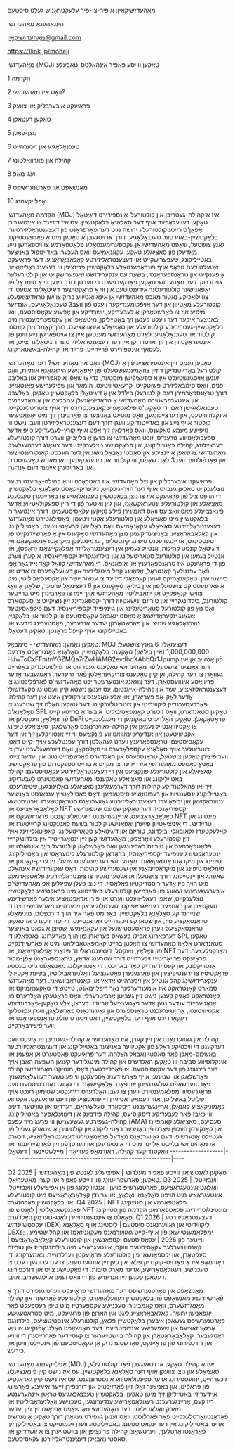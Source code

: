 מאָהעדזשיקאָין: א פּיר-צו-פּיר עלעקטראָניש געלט סיסטעם

הענאָהענאָ מאָהעדזשי

מאָהעדזשיקאָין@gmail.com

https://1link.jp/moheji

מאָהעדזשי (MOJ) טאָקען ווייסע פּאַפּיר אינהאַלטס-טאַבעלע

1 הקדמה

2 וואָס איז מאָהעדזשי?

3 פּראָיעקט איבערבליק און צוועק

4 טאָקען דעטאַלן

5 נוצן-פאַלן

6 טעכנאָלאָגיע און זיכערהייט

7 קהילה און פאַרוואַלטונג

8 וועג-מאַפּ

9 מאַנשאַפֿט און פּאַרטנערשיפּס

10 אָפּלייקענונג

הקדמה מאָהעדזשי (MOJ) איז אַ קהילה-געטריבן און קולטורעל-אינספּירירט דיגיטאַל טאָקען דעוועלאָפּעד אויף דער סאָלאַנאַ בלאָקטשיין. עס איז דיזיינד צו אינטעגרירן יאַפּאַן'ס רייכע קולטורעלע ירושה מיט דער פאָרפראָנט פון דעצענטראַליזירטער, בלאָקטשיין-באַזירטער טעכנאָלאָגיע. דורך ארויסגעבן אַ טאָקען מיט אַ פאַרפעסטיקטן גאַנץ צושטעל, שאַפט מאָהעדזשי אַן עקספּערימענטאַלע פּלאַטפאָרמע צו ויספאָרשן נייע מאָדעלן פון סאציאלע טאָקען עקאָנאָמיעס וואָס העכערן באַדייַטפול באַניצער באַטייליקונג, שעפֿערישקייט און דעצענטראַליזירטע קאָלאַבאָראַציע. דער פּראָיעקט שטעלט דעם טראָפּ אויף פונדאַמענטאַלע בלאָקטשיין פּרינציפּן ווי דעצענטראַליזאַציע, אָופּענקייט און טראַנספּעראַנסי, בשעת עס ענקערידזשט שעפֿערישקייט און קולטורעלער אויסדרוק. דער מאָהעדזשי טאָקען פֿאַרקערפּערט די ווערטן דורך דינען ווי אַ סימבאָל פֿון יאַפּאַנישער קולטורעלער אידענטיטעט און ווי אַ פּראַקטישער דיגיטאַלער אַסעט. די צווייפֿאַכיקע נאַטור מאַכט מאָהעדזשי אַן אינאָוואַטיווע בריק צווישן טראַדיציאָנעלע קולטורעלע מאָטיוון און דער אויפֿקומענדיקער וועלט פֿון וועב3 טעכנאָלאָגיעס. אונדזער מיסיע איז צו פֿאַרשטאַרקן אַ לעבעדיקע, יושרדיקע און אָפֿענע עקאָסיסטעם, וואו באַניצער איבער דער וועלט קענען זיך באַטייליקן, מיטשאַפֿן און עקספּערימענטירן מיט בלאָקטשיין-געטריבענע קולטורעלע און סאָציאַלע אינאָוואַציעס. דורך קאָמבינירן קונסט, קולטור און טעכנאָלאָגיע, לאַדט מאָהעדזשי מענטשן אײַן צו אויספֿאָרשן נײַע וועגן פֿון אינטעראַקטירן און זיך אויסדריקן אין דער דעצענטראַליזירטער דיגיטאַלער צײַט, און לעסאָף אינספּירירט פֿרײַהייט, פֿרײַד און קהילה-באַשטאַרקונג.

וואָס איז מאָהעדזשי? דער מאָהעדזשי (MOJ) טאָקען נעמט זײַן אינספּיראַציע פֿון אַ קולטורעל באַדײַטנדיקן דיזײַן צוזאַמענגעשטעלט פֿון יאַפּאַנישע היראַגאַנאַ אותיות, וואָס זענען אויסגעשטעלט אין אַ ספּעציפֿישן מוסטער, כּדי צו שאַפֿן אַ קאַפּריזיק און באַליבט פּנים, וואָס סימבאָליזירט פּשוטקייט, קרעאַטיוויטעט, הומאָר און שפּילערישע פֿאַנטאַזיע. דורך טראַנספֿאָרמירן דעם קולטורעלן בילדל אין אַ דיגיטאַלן בלאָקטשיין טאָקען, באַלעבט און אינטערפּרעטירט מאָהעדזשי אַ טראַדיציאָנעלן עמבלעם אין אַ מאָדערנעם טעכנאָלאָגישן ראַם. די טאָקען'ס פילאָסאָפֿיע קאָנצענטרירט זיך אויף צוטריטלעכקייט, אינקלוזיוויטעט, און דערציילונגען, וואָס מוטיגט באַניצער צו פֿאַרבינדן זיך מיט יאַפּאַנישער קולטור אויף נײַע און באַדײַטנדיקע וועגן דורך דעם דעצענטראַליזירטן וועב. נישט ווי טיפּישע מעמע טאָקענס, וואָס פֿאַרלאָזן זיך אָפֿט אויף קורץ-לעבעדיקע כייפּ אָדער ספּעקולאַטיווע טרענדס, זוכט מאָהעדזשי צו בויען אַ בלייַביקן ווערט דורך קולטורעלע דערציילונג, קהילה באַטייליקונג, און פּראַקטישע נוצלעכקייט. דער צוגאַנג דערמעגלעכט מאָהעדזשי צו שאַפֿן אַ יינציקע און סאַסטיינאַבאַל נישע אין דער העכסט קאָנקורענטישער און פֿאַרפֿולטער וועב3 לאַנדשאַפֿט, וווּ קולטור און כידעש קענען האַרמאָניש קאָעגזיסטירן און באַרײַכערן איינער דעם אַנדערן.

פּראָיעקט איבערבליק און ציל מאָהעדזשי איז באַטראַכט ווי אַ קהילה-אָריענטירטער נוצלעכקייט טאָקען געבויט אויף דער הויך-גיכקייט, נידעריק-קאָסט סאָלאַנאַ בלאָקטשיין. די הויפּט ציל פֿון פּראָיעקט איז צו נוצן בלאָקטשיין טעכנאָלאָגיע צו באַרײַכערן טעגלעכע סאָציאַלע און קולטורעלע ינטעראַקשאַנז, און גיין ווײַטער פֿון די ריין ספּעקולאַטיווע אָדער פֿינאַנציעלע מאָטיוואַציעס וואָס דאָמינירן פֿילע טאָקען עקאָסיסטעמען. דורך אינטעגרירן בלאָקטשיין מיט סאָציאַלע און קולטורעלע אַקטיוויטעטן, פֿאַסילאַטירט מאָהעדזשי דעצענטראַליזירטע סאָציאַלע עקאָנאָמיעס וואָס באַלוינען קרעאַטיוויטעט, באַטייליקונג, און קאָלאַבאָראַציע. באַניצער קענען נוצן מאָהעדזשי טאָקענס אין אַ פאַרשיידנקייט פון סעטטינגס, אַרייַנגערעכנט טיפּינג קינסטלער, ערמעגלעכן מיקראָטראַנסאַקשאַנז אין דיגיטאַל קונסט קהילות, אָנטייל נעמען אין דעצענטראַלייזד אַפּלאַקיישאַנז (דאַפּס), און אָנטייל נעמען אין קולטורעל סטאָריטעלינג און בילדונגקרייז יקספּיריאַנסיז. א קערן ווערט פון די פּראָיעקט איז טראַנספּאַרענץ און אָופּאַנאַס. די מאָהעדזשי קוואַל קאָד איז גאָר אָפן פֿאַר עפנטלעך קאָנטראָל, אַלאַוינג קהל מיטגלידער און דעוועלאָפּערס צו אָדיט און ביישטייערן. טאָקענאָמיקס זענען קערפאַלי דיזיינד צו ענשור יושר און אַקסעסאַביליטי, מיט אַ פאַרפעסטיקט צושטעל פון איין ביליאָן טאָקענס און 6 דעצימאַל ערטער, שלאָגן אַ וואָג צווישן קנאַפּקייַט און יוזאַביליטי. מאָהעדזשי אויך יימז צו פאַרבינדן מיט ברייטער קולטורעל, בילדונגקרייז און טוריזם ינישאַטיווז דורך יקספּאַנדינג זייַן נוציקייט צו סעקטאָרס וואָס נוץ פון קולטורעל סטאָריטעלינג און גיימיפייד יקספּיריאַנסיז. דעם פֿילפאַסעטעד צוגאַנג ינקעראַדזשאַז אַ סאַסטיינאַבאַל עקאָסיסטעם וווּ קולטור און בלאַקכיין טעכנאָלאָגיע שטיצן און פאַרשטאַרקן יעדער אנדערער, ​​​​פאָסטערינג כידעש און באַטייליקונג אויף קייפל פראָנטן. טאָקען דעטאַלן

טאָקען נאָמען: מאָהעדזשי - סימבאָל: MOJ
דעצימאַלן: 6
גאַנץ צושטעל: 1,000,000,000 (איין ביליאָן) טאָקענס
בלאָקטשיין: סאָלאַנאַ
קאָנטראַקט אַדרעס: HJwToCxFFmtnYGZMQa7rZwHAMG2evdbdXAbbQr1Jpump
פֿון אָנהייב אָן איז דער גאַנצער צושטעל פֿון מאָהעדזשי טאָקענס געפּרוּווט און פֿולשטענדיק באַפֿרײַט געוואָרן צו דער קהילה, אָן קיין טאָקענס צוריקגעהאַלטן פֿאַר גרינדער, ראַטגעבער אָדער פּריוואַטע אינוועסטאָרן. דער צוגאַנג אונטערשטרייכט מאָהעדזשי'ס פֿאַרפֿליכטונג צו דעצענטראַליזאַציע, יושר און קהילה-אייגנטום. עס זענען נישטאָ קיין וועסטינג סקעדזשולז אָדער לאָק-אַפּ פּעריאָדן, און אַלע טאָקענס צירקולירן איצט אין דער קהילה, פֿאַרבעסערנדיק ליקווידיטי און צוטריטלעכקייט. דער טאָקען האַלט זיך שטרענג צו סאָלאַנאַ'ס SPL טאָקען סטאַנדאַרט, וואָס זיכערט קאָמפּאַטיביליטי איבער אַ ברייטע קייט פֿון וואָלאַץ, וועקסלען און DeFi פּראָטאָקאָלן. טאָקען האָלדערס באַקומען די מעגלעכקייט צו אַקטיוו אָנטייל נעמען אין קהילה-גאַווערנאַנס פֿאָרשלאָגן, סאָציאַלע טיפּינג אַקטיוויטעטן און אַנדערע ינאָוואַטיווע פֿונקציעס ווי זיי אַנטוויקלען זיך אין דער עקאָסיסטעם. טראַנספּאַרענץ ווערט געהאַלטן דורך עפֿנטלעכע אויף-קייט דאַטן צוטריטלעך אויף סאָלאַנאַ עקספּלאָרערס ווי סאָלסקאַן, וואָס דערמעגלעכט יעדן צו וועריפֿיצירן טאָקען צושטעל, טראַנספֿערס און האָלדערס פֿאַרשפּרייטונגען אין יעדער צײַט. באַניץ קאַסעס מאָהעדזשי איז דיזיינד צו מקיים אַ ברייט ספּעקטרום פון פּראַקטישע, סאציאלע און קולטורעלע פונקציעס אין די דעצענטראַליזירטע עקאָסיסטעם:
קהילה באַטייליקונג און סאציאלע טאָקענס: מאָהעדזשי פאָסטערט לעבעדיקע, זיך-אויפהאלטנדיקע קהילות דורך דערמעגלעכן סאציאלע באַלוינונגען, שטימרעכט, באַטייליקונג ינסענטיווז און רעפּוטאַציע סיסטעמען. דאָס פאַסילאַטייץ ענכאַנסט באַניצער ינטעראַקשאַן און ימפּאַוערז דעצענטראַליזירטע גאַווערנאַנס סטראַקטשערז.
ארטיסטישע קאָלאַבאָראַציעס און NFT יקספּיריאַנסיז: דער טאָקען שטיצט שעפערישע קאָלאַבאָראַציעס, אַרייַנגערעכנט דיגיטאַלע קונסט פּראַדזשעקס און NFT מינטינג און טריידינג. די איניציאַטיוון פייַערן יאַפּאַנישע קולטור בשעת קאַנעקטינג קריייטערז און קאַלעקטערז גלאָובאַלי.
בילדונג, טוריזם און דיגיטאַלע סטאָריטעלינג: קאַפּיטאַלייזינג אויף זייַן קולטורעלע וואָרצלען, מאָהעדזשי קען זיין ינטאַגרייטיד אין בילדונגקרייז פּלאַטפאָרמעס און טוריזם באַדינונגען וואָס פאָרשלאָגן קולטורעל רייַך אינהאַלט און ינטעראַקטיוו גיימיפיעד יקספּיריאַנסיז, בראָדאַן קולטורעלע ליטעראַסי און באַטייליקונג.
טיפּינג און מיקראָטראַנסאַקשאַנז: מאָהעדזשי דערמעגלעכט שנעל, נידעריק-קאָסטן און סימלאַס טיפּינג און מיקראָפּיימאַנץ אין שעפערישע קהילות. דאָס ענקערידזשיז אינהאַלט שאַפונג און ייַנטיילונג דורך צושטעלן אַן אָלטערנאַטיוו צו צענטראַליזירטע פּלאַטפאָרמעס מיט הויך פיז אָדער ריסטריקטיוו פּאַלאַסיז. די נוצ-פעלן שפיגלען אפ מאָהעדזשי'ס איבערגעגעבענע זעאונג פון פארמישן קולטורעלע באדייטונג מיט פראקטישע בלאָקטשיין נוצלעכקייט, שאפן רעאל-וועלט ווערט און פירן אדאפטאציע איבער פארשידענע סעקטארן און באנוצער דעמאגראפיקס.
טעכנולוגיע און זיכערהייט מאָהעדזשי נוצט די שניידנדיקע סאָלאַנאַ בלאָקטשיין, באַרימט פֿאַר איר הויך דורכפלוס, מינימאַלע טראַנסאַקציע פיז, און שטאַרקע זיכערהייט גאַראַנטיעס. די יסוד זיכערט אז טאָקען טראַנסאַקציעס ווערן פּראַסעסט שנעל און עקאָנאָמיש, שטיצן א גלאַט באַניצער דערפאַרונג אפילו בעשאַס פּעריאָדן פון הויך פאָדערונג. נאָכפאָלגן די SPL טאָקען סטאַנדאַרט אַלאַוז מאָהעדזשי צו האַלטן ברייט קאַמפּאַטאַבילאַטי מיט אַ פאַרשיידנקייַט פון וואָלאַץ, וועקסל, דעצענטראַלייזד פינאַנץ אַפּלאַקיישאַנז, און NFT מאַרקפּלעצער. דער פּראָיעקט פּרייאָריטייז זיכערהייט דורך שטרענג אַדאַץ, טראַנספּעראַנט אָפֿן-מקור אַנטוויקלונג, און קעסיידערדיק קאָד באריכטן. די אַנטוויקלונג מאַנשאַפֿט גייט בעסטע פּראַקטיסיז צו ידענטיפיצירן און פאַרמינערן פּאָטענציעל וואַלנעראַביליטיז, בשעת אַקטיוולי ענקערידזשינג קהל אָנטייל אין זיכערהייט אַדאַץ און קאַנטראַביושאַנז. דער מאָהעדזשי סמאַרט קאָנטראַקט איז אומענדערלעך נאָך דיפּלוימאַנט, טייַטש די טאָקענאָמיקס און קאָנטראַקט לאָגיק קענען נישט זיין געביטן אַרביטרערלי, וואָס פּראַטעקץ האָלדערס פון אַנאָטערייזד ענדערונגען אָדער פּאָטענציעל אַביוזיז. דערצו, אלע טאָקען-פֿאַרבונדענע אַקטיוויטעטן, אַרייַנגערעכנט טראַנספֿערס און גאַווערנאַנס פאָרשלאָגן, ווערן עפנטלעך רעקאָרדירט ​​אויף דער בלאָקטשיין, וואָס זיכערט פולע טראַנספּעראַנס און וועריפֿיצירבאַרקייט.

קהילה און גאַווערנאַנס אין זיין קערן, איז מאָהעדזשי אַ קהילה-געטריבן פּראָיעקט וואָס דערקענט די וויכטיקע ראָלע פֿון אַקטיווער באַניצער באַטייליקונג און דעצענטראַליזירטער באַשלוס-מאכן פֿאַר סאַסטיינאַבאַל הצלחה. דער פּראָיעקט פאָסטערט אַן אָפֿענע און אינקלוסיווע סביבה וווּ טאָקען האָלדערס און קהילה מיטגלידער קענען השפּעה האָבן אויף דער ריכטונג פֿון דער עקאָסיסטעם. צו פֿאַרלייכטערן דאָס, מוטיקט מאָהעדזשי קהילה פאָרשלאָגן און שטימען אויף פֿאַרשידענע אַספּעקטן ווי פֿעיִטשער דעוועלאָפּמענץ, פּאַרטנערשאַפֿט געלעגנהייטן און פֿאָנד אַלאַקיישאַנז. די גאַווערנאַנס סיסטעם וועט פּראָגרעסיוו ימפּלאַמענטירט ווערן צו געבן האָלדערס דירעקטע שטימען רעכט אויף שליסל באַשלוסן, אַזוי דעמאָקראַטיזירן די עוואָלוציע פֿון דעם פּראָיעקט. אַקטיווע קאָמוניקאַציע קאַנאַלן, אַרייַנגערעכנט דיסקאָרד, טעלעגראַם, רעדדיט און טוויטער, דינען ווי כאַבז פֿאַר לעבעדיקע דיסקוסיעס, קהילה פֿידבעק און דעוועלאָפּער באַטייליקונג. קהילה-געפֿירטע געשעענישן ווי פֿרעג מיר עפּעס (AMA) סעסיעס, סאציאלע קאַמפּיינז און קאָנקורסן העלפֿן פֿאַרטיפֿן באַניצער באַטייליקונג און קולטיווירן אַ שטאַרק געפֿיל פֿון געטיילט אָונערשיפּ. דעם גאַווערנאַנס מאָדעל פּראָמאָטירט דעצענטראַליזאַציע, זיכערט אַז מאָהעדזשי בלייבט אַליינד מיט די אינטערעסן און ווערטן פֿון זיין פֿאַרשיידענער און וואַקסנדיקער קהילה.
ראָודמאַפּ פּעריאָד | מיילשטיינער | דעטאַלן -------------------|-----------------------------------------------------------|----

Q2 2025 | טאָקען לאָנטש און ווייסע פּאַפּיר מעלדונג | אפיציעלע לאָנטש פון מאָהעדזשי טאָקען; פארשפרייטונג פון ווייסע פּאַפּיר און קערן מאַטעריאַלן. Q3 2025 | וועבזייטל, וואָלאַט אינטעגראַציעס, פּאַרטנערשיפּ בויען | אַנטוויקלונג פון אַן אפיציעלע וועבזייטל, אינטעגראַציע מיט הויפּט סאָלאַנאַ וואָלאַץ, און גרינדן קאָלאַבאָראַציעס מיט קולטורעלע און בלאָקטשיין פּאַרטנערס. Q4 2025 | NFT פּלאַטפאָרמע און סטייקינג פאַנגקשאַנאַליטי | לאָנטש פון NFT מינטינג/טריידינג פּלאַטפאָרמע; הקדמה פון סטייקינג פּאָאָלס צו אינסענטיוויזירן לאַנג-טערמין האָלדערס. Q1 2026 | דעצענטראַליזירטע עקסטשיינדזש (DEX) ליקווידיטי און גאַווערנאַנס סיסטעם | ליסטינג אויף סאָלאַנאַ DEXs; ימפּלאַמענטיישאַן פון אויף-קייט גאַווערנאַנס מעקאַניזאַמז און קהל שטימען. ווייטער פון 2026 | עקאָסיסטעם יקספּאַנשאַן און קולטורעלע קאָלאַבאָראַציעס | קאָנטינויִערלעך עקאָסיסטעם וווּקס, אינטעגראַציע מיט בילדונגקרייז און טוריזם סעקטאָרן, און יקספּאַנשאַן פון קולטורעלע פּראָיעקטן ווערלדווייד. באַמערקונג: די ראָודמאַפּ איז אַ פאָרויס-קוקנדיק פּלאַן און קען זיין אונטערטעניק צו ענדערונגען רעכט צו טעכנישע, רעגולאַטאָרישע, אָדער מאַרק סיבות. די פאַקטישע צייט און דורכפירונג דעטאַלן קענען זיין אַנדערש פון די וואָס זענען אויסגעשריבן אויבן.

מאַנשאַפֿט און פּאַרטנערשיפּס דער מאָהעדזשי פּראָיעקט ווערט געפירט דורך אַ פֿאַרשיידענע מאַנשאַפֿט פֿון בלאָקטשיין דעוועלאָפּערס, קולטורעלע פֿאָרשער און קהילה מאַנאַדזשערס, וואָס קאָמבינירן טעכנישע עקספּערטיז מיט טיפֿן רעספּעקט פֿאַר יאַפּאַנישן ירושה. קאָלאַבאָראַציע ליגט אין האַרצן פֿון פּראָיעקט, מיט סטראַטעגישע פּאַרטנערשיפּס געשאַפֿן איבערן בלאָקטשיין פּלאַץ, קולטורעלע אינסטיטוציעס, בילדונגס אָרגאַניזאַציעס און שעפערישע אינדוסטריעס. דער מאַנשאַפֿט האַלט אָפֿנקייט צו נײַע ראַטגעבער, קאָלאַבאָראַטאָרן און קהילה בײַשטײַערער צו קעסיידער פֿאַררייכערן די וויזיע און דורכפֿירונג פֿון פּראָיעקט, פֿאָרשטערנדיק אַן עקאָסיסטעם פֿון געטיילטן וויסן און כידעש.

אָפּלייקענונג מאָהעדזשי (MOJ) איז אַ קהילה טאָקען ארויסגעגעבן פֿאַר קולטורעלע, סאָציאַלע און נוצן צוועקן אויף דער סאָלאַנאַ בלאָקטשיין. עס איז נישט קיין פֿינאַנציעלע זיכערהייט, ינוועסטירונג אָדער ספּעקולאַטיווע אינסטרומענט. עס איז נישט קיין גאַראַנטיע פֿון פּראָפֿיט, און באַניצער זאָלן זײַן פֿאָרזיכטיק און דורכפֿירן זייער אייגענע פֿאָרשונג איידער זיי באַטייליקן זיך מיטן טאָקען. בלאָקטשיין טעכנאָלאָגיעס טראָגן אינהערענטע ריזיקעס, אַרײַנגערעכנט רעגולאַטאָרישע ענדערונגען, טעכנישע וואַלנעראַביליטיז און מאַרק וואָלאַטיליטי. דער מאָהעדזשי מאַנשאַפֿט אָפּזאָגט זיך פֿון יעדער פֿאַראַנטוואָרטלעכקייט פֿאַר פֿאַרלוסטן וואָס זענען געפֿירט געוואָרן דורך טאָקען אָונערשיפּ אָדער באַטייליקונג אין דער עקאָסיסטעם. באַטייליקטע ווערן געמוטיקט צו באַטייליקן זיך פֿאַראַנטוואָרטלעך, ווערטשאַצן קהילה פּרינציפּן און בײַשטײַערן צו אַ יושרדיקן און סאַסטיינאַבאַלן דעצענטראַליזירטן עקאָסיסטעם.
